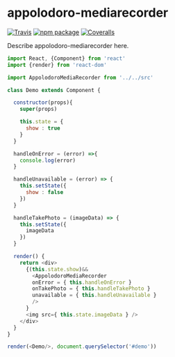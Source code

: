 # appolodoro-mediarecorder

[![Travis][build-badge]][build]
[![npm package][npm-badge]][npm]
[![Coveralls][coveralls-badge]][coveralls]

Describe appolodoro-mediarecorder here.

[build-badge]: https://img.shields.io/travis/user/repo/master.png?style=flat-square
[build]: https://travis-ci.org/user/repo

[npm-badge]: https://img.shields.io/npm/v/npm-package.png?style=flat-square
[npm]: https://www.npmjs.org/package/npm-package

[coveralls-badge]: https://img.shields.io/coveralls/user/repo/master.png?style=flat-square
[coveralls]: https://coveralls.io/github/user/repo

```js
import React, {Component} from 'react'
import {render} from 'react-dom'

import AppolodoroMediaRecorder from '../../src'

class Demo extends Component {

  constructor(props){
    super(props)

    this.state = {
      show : true
    }
  }

  handleOnError = (error) =>{
    console.log(error)
  }

  handleUnavailable = (error) => {
    this.setState({
      show : false
    })
  }

  handleTakePhoto = (imageData) => {
    this.setState({
      imageData
    })
  }

  render() {
    return <div>
      {(this.state.show)&&
        <AppolodoroMediaRecorder 
        onError = { this.handleOnError } 
        onTakePhoto = { this.handleTakePhoto } 
        unavailable = { this.handleUnavailable }
        />
      }
      <img src={ this.state.imageData } />
    </div>
  }
}

render(<Demo/>, document.querySelector('#demo'))

```